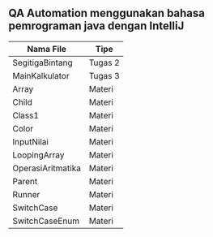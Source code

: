 ## QA Automation menggunakan bahasa pemrograman java dengan IntelliJ
| Nama File         | Tipe    |
|-------------------|---------|
| SegitigaBintang   | Tugas 2 |
| MainKalkulator    | Tugas 3 |
| Array             | Materi  |
| Child             | Materi  |
| Class1            | Materi  |
| Color             | Materi  | 
| InputNilai        | Materi  |
| LoopingArray      | Materi  |
| OperasiAritmatika | Materi  |
| Parent            | Materi  |
| Runner            | Materi  |
| SwitchCase        | Materi  |
| SwitchCaseEnum    | Materi  |